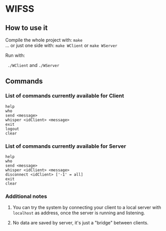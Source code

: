 # WIFSS

## How to use it

Compile the whole project with: `make`  
... or just one side with: `make WClient` or `make WServer`

Run with:

` ./WClient`  and `./WServer`

## Commands

### List of commands currently available for Client

`help`  
`who`  
`send <message>`  
`whisper <idClient> <message>`  
`exit`  
`logout`  
`clear`  

### List of commands currently available for Server

`help`  
`who`  
`send <message>`  
`whisper <idClient> <message>`  
`disconnect <idClient> ['-1' = all]`  
`exit`  
`clear`

### Additional notes

1. You can try the system by connecting your client to a local server with `localhost` as address, once the server is running and listening.  

2. No data are saved by server, it's just a "bridge" between clients.
